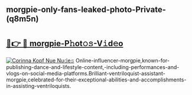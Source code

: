 ## morgpie-only-fans​-leaked-photo​-Private-(q8m5n)


# <h2><a href="https://mediaupload.pro?title=morgpie&ref=git">🔗👉 🔴 morgpie-P𝚑ot𝚘𝚜-V𝚒d𝚎o</a></h2>

[![Corinna Kopf Nue Nu𝚍e𝚜](https://i.imgur.com/0qMVB7G.gif)](https://mediaupload.pro?title=morgpie&ref=git)
Online-influencer-morgpie,known-for-publishing-dance-and-lifestyle-content,-including-performances-and-vlogs-on-social-media-platforms.Brilliant-ventriloquist-assistant-morgpie,celebrated-for-their-exceptional-abilities-and-accomplishments-in-assisting-ventriloquists.  